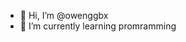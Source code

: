 - 👋 Hi, I’m @owenggbx
- 🌱 I’m currently learning promramming

<!---
owenggbx/owenggbx is a ✨ special ✨ repository because its `README.md` (this file) appears on your GitHub profile.
You can click the Preview link to take a look at your changes.
--->
